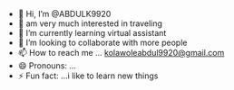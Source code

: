 - 👋 Hi, I’m @ABDULK9920
- 👀 am very much interested in traveling 
- 🌱 I’m currently learning virtual assistant 
- 💞️ I’m looking to collaborate with more people 
- 📫 How to reach me ... kolawoleabdul9920@gmail.com
- 😄 Pronouns: ...
- ⚡ Fun fact: ...i like to learn new things 

<!---
ABDULK9920/ABDULK9920 is a ✨ special ✨ repository because its `README.md` (this file) appears on your GitHub profile.
You can click the Preview link to take a look at your changes.
--->
